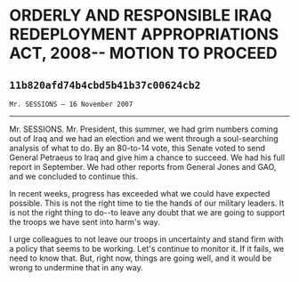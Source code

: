 # ORDERLY AND RESPONSIBLE IRAQ REDEPLOYMENT APPROPRIATIONS ACT, 2008-- MOTION TO PROCEED
## `11b820afd74b4cbd5b41b37c00624cb2`
`Mr. SESSIONS — 16 November 2007`

---


Mr. SESSIONS. Mr. President, this summer, we had grim numbers coming 
out of Iraq and we had an election and we went through a soul-searching 
analysis of what to do. By an 80-to-14 vote, this Senate voted to send 
General Petraeus to Iraq and give him a chance to succeed. We had his 
full report in September. We had other reports from General Jones and 
GAO, and we concluded to continue this.

In recent weeks, progress has exceeded what we could have expected 
possible. This is not the right time to tie the hands of our military 
leaders. It is not the right thing to do--to leave any doubt that we 
are going to support the troops we have sent into harm's way.

I urge colleagues to not leave our troops in uncertainty and stand 
firm with a policy that seems to be working. Let's continue to monitor 
it. If it fails, we need to know that. But, right now, things are going 
well, and it would be wrong to undermine that in any way.